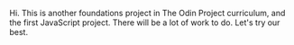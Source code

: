 Hi. This is another foundations project in The Odin Project curriculum, and the first JavaScript project. There will be a lot of work to do. Let's try our best.